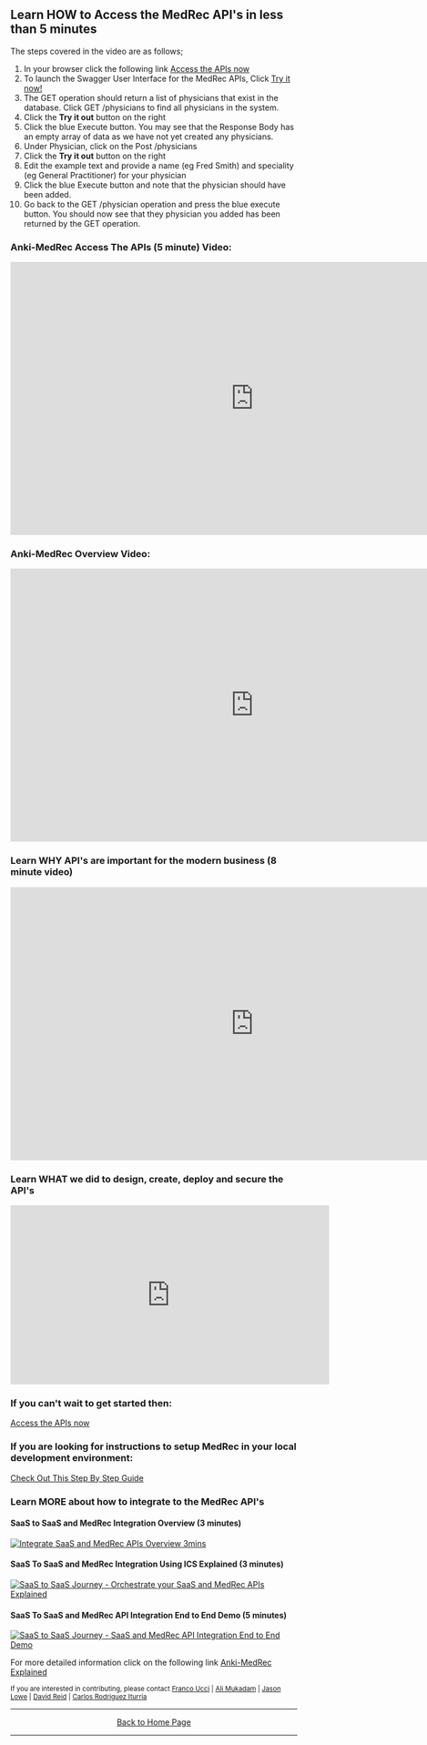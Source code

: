 ## Learn HOW to Access the MedRec API's in less than 5 minutes

The steps covered in the video are as follows;
1. In your browser click the following link [Access the APIs now](http://developers.oracleau.cloud)
2. To launch the Swagger User Interface for the MedRec APIs, Click [Try it now!](https://ankimedrecnodeapis-gse00011671.apaas.us2.oraclecloud.com/anonymous) 
3. The GET operation should return a list of physicians that exist in the database. Click GET /physicians to find all physicians in the system. 
4. Click the **Try it out** button on the right
5. Click the blue Execute button. You may see that the Response Body has an empty array of data as we have not yet created any physicians.
6. Under Physician, click on the Post /physicians 
7. Click the **Try it out** button on the right
8. Edit the example text and provide a name (eg Fred Smith) and speciality (eg General Practitioner) for your physician  
9. Click the blue Execute button and note that the physician should have been added.
10. Go back to the GET /physician operation and press the blue execute button. You should now see that they physician you added has been returned by the GET operation.

### Anki-MedRec Access The APIs (5 minute) Video:

<iframe width="854" height="480" src="https://www.youtube.com/embed/lpen1stGKio?rel=0" frameborder="0" allowfullscreen></iframe>

### Anki-MedRec Overview Video:

<iframe width="854" height="480" src="https://www.youtube.com/embed/MDGg1r9CtCw?rel=0" frameborder="0" allowfullscreen></iframe>

### Learn WHY API's are important for the modern business (8 minute video)

<iframe width="854" height="480" src="https://www.youtube.com/embed/9Eukapq75vs?rel=0" frameborder="0" allowfullscreen></iframe>

### Learn WHAT we did to design, create, deploy and secure the API's

<iframe width="560" height="315" src="https://www.youtube.com/embed/UGMhGAMg7Aw" frameborder="0" allowfullscreen></iframe>


### If you can't wait to get started then:
[Access the APIs now](http://developers.oracleau.cloud)

### If you are looking for instructions to setup MedRec in your local development environment: 
[Check Out This Step By Step Guide](handsonlabs.md) 

### Learn MORE about how to integrate to the MedRec API's

#### SaaS to SaaS and MedRec Integration Overview (3 minutes)

[![Integrate SaaS and MedRec APIs Overview 3mins](http://img.youtube.com/vi/Xi7Scn2XZ0Q/3.jpg)](https://www.youtube.com/embed/Xi7Scn2XZ0Q "Integration Overview")

#### SaaS To SaaS and MedRec Integration Using ICS Explained (3 minutes)

[![SaaS to SaaS Journey - Orchestrate your SaaS and MedRec APIs Explained](http://img.youtube.com/vi/WgHDzPgW3wQ/2.jpg)](https://www.youtube.com/embed/WgHDzPgW3wQ "SaaS To MedRec Integration Using ICS Explained") 

#### SaaS To SaaS and MedRec API Integration End to End Demo (5 minutes)

[![SaaS to SaaS Journey - SaaS and MedRec API Integration End to End Demo](http://img.youtube.com/vi/fArQmkFxmng/2.jpg)](https://www.youtube.com/embed/fArQmkFxmng "Integration End to End Demonstration")

For more detailed information click on the following link [Anki-MedRec Explained](index.md)

<sub> If you are interested in contributing, please contact [Franco Ucci](franco.ucci@oracle.com) | [Ali Mukadam](ali.mukadam@oracle.com) | [Jason Lowe](jason.lowe@oracle.com) | [David Reid](david.m.reid@oracle.com) | [Carlos Rodriguez Iturria](https://www.linkedin.com/in/citurria/)</sub>

<hr />
<center>
<a href="index" class="btn" >Back to Home Page</a>
<center />
<hr />


